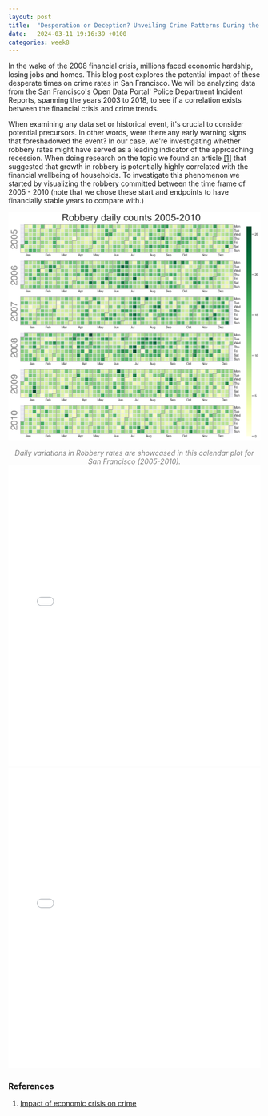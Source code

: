 ```yaml
---
layout: post
title:  "Desperation or Deception? Unveiling Crime Patterns During the 2008 Financial Crisis"
date:   2024-03-11 19:16:39 +0100
categories: week8
---
```

In the wake of the 2008 financial crisis, millions faced economic hardship, losing jobs and homes. This blog post explores the potential impact of these desperate times on crime rates in San Francisco. We will be analyzing data from the San Francisco's Open Data Portal' Police Department Incident Reports, spanning the years 2003 to 2018, to see if a correlation exists between the financial crisis and crime trends.

When examining any data set or historical event, it's crucial to consider potential precursors. In other words, were there any early warning signs that foreshadowed the event? In our case, we're investigating whether robbery rates might have served as a leading indicator of the approaching recession. When doing research on the topic we found an article [[1]](#ref) that suggested that growth in robbery is potentially highly correlated with the financial wellbeing of households. To investigate this phenomenon we started by visualizing the robbery committed between the time frame of 2005 - 2010 (note that we chose these start and endpoints to have financially stable years to compare with.) 


![Calendar plot](/content/calplot.png)
<center style = "color:#808080; font-style: italic;" width="80%">Daily variations in Robbery rates are showcased in this calendar plot for San Francisco (2005-2010).</center>

<embed type="text/html" src="/content/bokeh.html" width="100%" height="600px">

<embed type="text/html" src="/content/heatmap.html" width="100%" height="600px">


### <a name="ref"></a>  References 
1. [Impact of economic crisis on crime](https://www.unodc.org/documents/data-and-analysis/statistics/crime/GIVAS_Final_Report.pdf)




